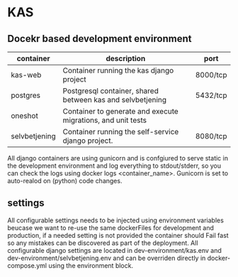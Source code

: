 # KAS

## Docekr based development environment

| container | description | port |
|----------|--------------|------|
|kas-web   | Container running the kas django project | 8000/tcp |
|postgres  | Postgresql container, shared between kas and selvbetjening | 5432/tcp |
|oneshot   | Container to generate and execute migrations, and unit tests |
|selvbetjening | Container running the self-service django project. | 8080/tcp |

All django containers are using gunicorn and is confgiured to serve static in the development environment and 
log everything to stdout/stderr, so you can check the logs using docker logs <container_name>.
Gunicorn is set to auto-realod on (python) code changes.



## settings
All configurable settings needs to be injected using environment variables beucase we want to re-use the same
dockerFiles for development and production, if a needed setting is not provided the container should Fail fast so any
mistakes can be discovered as part of the deployment. All configurable django settings are located in 
dev-environment/kas.env and dev-environment/selvbetjening.env and can be overriden directly in docker-compose.yml
using the environment block.
